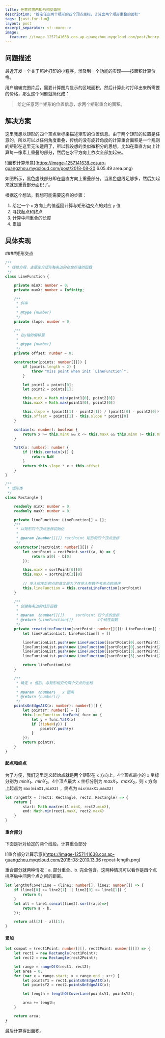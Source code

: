 ```yaml
---
title: 任意位置两矩形相交面积
description: "给定任意两个矩形的四个顶点坐标，计算出两个矩形重叠的面积"
tags: [just-for-fun]
layout: post
excerpt_separator: <!--more-->
image:
  feature: //image-1257141638.cos.ap-guangzhou.myqcloud.com/post/henry-co-693981-unsplash.jpg
---
```


## 问题描述

最近开发一个关于照片打印的小程序，涉及到一个功能的实现——按面积计算价格。

用户编辑完图片后，需要计算图片显示的区域面积，然后计算此时打印出来所需要的价格，那么这个问题就简化成：

> 给定任意两个矩形的位置信息，求两个矩形重合的面积。

## 解决方案

这里我想以矩形的四个顶点坐标来描述矩形的位置信息。由于两个矩形的位置是任意的，所以可以以任何角度重叠，传统的没有旋转角度的计算重合面积是一个规则的矩形在这里无法适用了，所以我设想的类似微积分的思想，比如在垂直方向上计算每一像素上重叠的部分，然后在水平方向上依次全部加起来。

![面积计算示意](https://image-1257141638.cos.ap-guangzhou.myqcloud.com/post/2018-08-20 6.05.49 area.png)

如图所示，黑色虚线部分即在竖直方向上重叠部分，当黑色虚线足够多，然后加起来就是重叠部分面积了。

根据这个想法，我想可能需要这样的步骤：

1. 给定一个 `x` 方向上的值返回计算与矩形边交点的对应 `y` 值
2. 寻找起点和终点
3. 计算中间重合的长度
4. 累加

## 具体实现

####矩形交点

```typescript
/**
 * 线性方程，主要定义矩形每条边的在坐标轴的函数
 */
class LineFunction {

	private minX: number = 0;
	private maxX: number = Infinity;

	/**
	 * 斜率
	 * 
	 * @type {number}
	 */
	private slope: number = 0;

	/**
	 * 在y轴的偏移量
	 * 
	 * @type {number}
	 */
	private offset: number = 0;

	constructor(points: number[][]) {
		if (points.length < 2) {
			throw "miss point when init `LineFunction`";	
		}

		let point1 = points[0];
		let point2 = points[1];

		this.minX = Math.min(point1[0], point2[0])
		this.maxX = Math.max(point1[0], point2[0])

		this.slope = (point1[1] - point2[1]) / (point1[0] - point2[0])
		this.offset = point1[1] - this.slope * point1[0]
	}

	contain(x: number): boolean {
		return x >= this.minX && x <= this.maxX && this.minX != this.maxX
	}

	YatX(x: number): number {
		if (!this.contain(x)) {
			return NaN
		}
		return this.slope * x + this.offset
	}
}

/**
 * 矩形类
 */
class Rectangle {

	readonly minX: number = 0;
	readonly maxX: number = 0;

	private lineFunction: LineFunction[] = [];
	/**
	 * 以矩形四个顶点坐标初始化
	 * 
	 * @param {number[][]} rectPoint 矩形的四个顶点坐标
	 */
	constructor(rectPoint: number[][]) {
		let sortPoint = rectPoint.sort((a, b) => {
			return a[0] - b[0]
		});

		this.minX = sortPoint[0][0]
		this.maxX = sortPoint[3][0]
		
        // 传入排序后的点的意义是为了在传入参数不考虑点的顺序
		this.lineFunction = this.createLineFunction(sortPoint)
	}

	/**
	 * 创建每条边的线形函数
	 * 
	 * @param  {number[][]}     sortPoint 四个点的坐标
	 * @return {LineFunction[]}           4个线性函数
	 */
	private createLineFunction(sortPoint: number[][]): LineFunction[] {
		let lineFuntionList: LineFunction[] = []

		lineFuntionList.push(new LineFunction([sortPoint[0],sortPoint[1]]))
		lineFuntionList.push(new LineFunction([sortPoint[0],sortPoint[2]]))
		lineFuntionList.push(new LineFunction([sortPoint[3],sortPoint[1]]))
		lineFuntionList.push(new LineFunction([sortPoint[3],sortPoint[2]]))

		return lineFuntionList
	}

	/**
	 * 确定 x 值后，与矩形相交的两个交点的坐标
	 * 
	 * @param  {number}   x 距离
	 * @return {number[]}   
	 */
	pointsOnEdgeAtX(x: number): number[][] {
		let pointsY: number[] = []
		this.lineFunction.forEach( func => {
			let y = func.YatX(x)
			if (!isNaN(y)) {
				pointsY.push(y)
			}
		});
		return pointsY;
	}
}
```

#### 起点和终点

为了方便，我们这里定义起始点就是两个矩形在 `x` 方向上，4个顶点最小的 `x` 坐标分别为 ${\displaystyle minX_{1}}$、${\displaystyle minX_{2}}$，4个顶点最大 `x` 坐标分别为 ${\displaystyle maxX_{1}}$、${\displaystyle maxX_{2}}$，则 `x` 方向上起点为 `max(minX1,minX2)` ，终点为 `mix(maxX1,maxX2)`

```typescript
let rangeOfX = (rect1: Rectangle, rect2: Rectangle) => {
	return {
		start: Math.max(rect1.minX, rect2.minX),
		end: Math.min(rect1.maxX, rect2.maxX)
	}
}
```



#### 重合部分

下面是针对给定的两个线段，计算重合部分

![重合部分计算示意](https://image-1257141638.cos.ap-guangzhou.myqcloud.com/2018-08-2010.13.36 repeat-length.png)

重合部分就两种情况：a. 部分重合、b. 完全包含。这两种情况可以看作是四个点排序后中间两个点之间的距离。

```typescript
let lengthOfCoverLine = (line1: number[], line2: number[]) => {
	if (line1[0] >= line2[1] || line2[0] >= line1[1]) {
		return 0;
	}
	let all = line1.concat(line2).sort((a,b)=>{
		return a - b;
	});

	return all[2] - all[1];
}
```

#### 累加

```typescript
let comput = (rect1Point: number[][], rect2Point: number[][]) => {
	let rect1 = new Rectangle(rect1Point);
	let rect2 = new Rectangle(rect2Point);

	let range = rangeOfX(rect1, rect2);
	let area = 0;
	for (var x = range.start; x < range.end ; x++) {
		let pointsY1 = rect1.pointsOnEdgeAtX(x);
		let pointsY2 = rect2.pointsOnEdgeAtX(x);

		let length = lengthOfCoverLine(pointsY1, pointsY2);

		area += length;
	}

	return area;
}
```

最后计算得出面积。